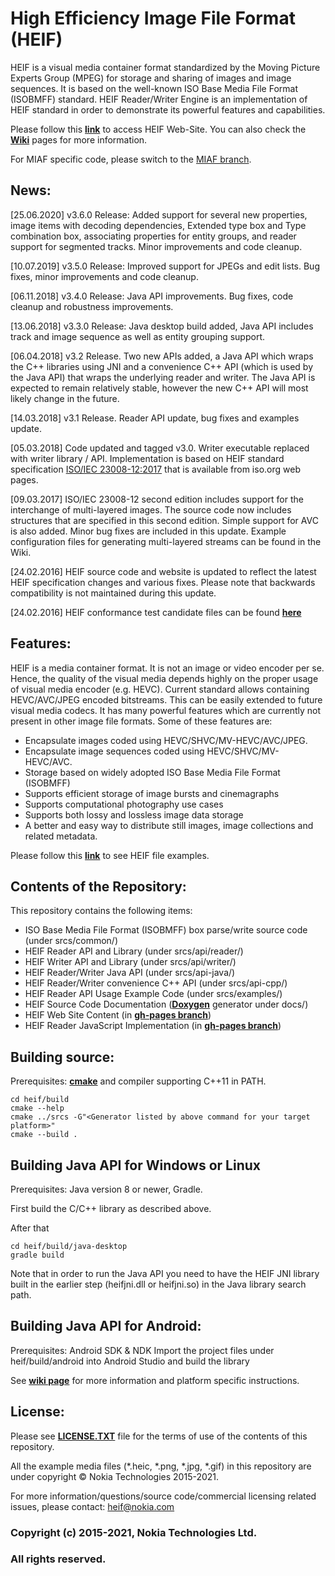 # High Efficiency Image File Format (HEIF)
HEIF is a visual media container format standardized by the Moving Picture Experts Group (MPEG) for storage and sharing of images and image sequences. It is based on the well-known ISO Base Media File Format (ISOBMFF) standard. HEIF Reader/Writer Engine is an implementation of HEIF standard in order to demonstrate its powerful features and capabilities.

Please follow this **[link](https://nokiatech.github.io/heif)** to access HEIF Web-Site.
You can also check the **[Wiki](https://github.com/nokiatech/heif/wiki)** pages for more information.

For MIAF specific code, please switch to the [MIAF branch](https://github.com/nokiatech/heif/tree/miaf).

## News:
[25.06.2020] v3.6.0 Release: Added support for several new properties, image items with decoding dependencies, Extended type box and Type combination box, associating properties for entity groups, and reader support for segmented tracks. Minor improvements and code cleanup.

[10.07.2019] v3.5.0 Release: Improved support for JPEGs and edit lists. Bug fixes, minor improvements and code cleanup.

[06.11.2018] v3.4.0 Release: Java API improvements. Bug fixes, code cleanup and robustness improvements.

[13.06.2018] v3.3.0 Release: Java desktop build added, Java API includes track and image sequence as well as entity grouping support.

[06.04.2018] v3.2 Release. Two new APIs added, a Java API which wraps the C++ libraries using JNI and a convenience C++ API (which is used by the Java API) that wraps the underlying reader and writer. The Java API is expected to remain relatively stable, however the new C++ API will most likely change in the future.

[14.03.2018] v3.1 Release. Reader API update, bug fixes and examples update.

[05.03.2018] Code updated and tagged v3.0. Writer executable replaced with writer library / API. Implementation is based on HEIF standard specification [ISO/IEC 23008-12:2017](http://standards.iso.org/ittf/PubliclyAvailableStandards/c066067_ISO_IEC_23008-12_2017.zip) that is available from iso.org web pages.

[09.03.2017] ISO/IEC 23008-12 second edition includes support for the interchange of multi-layered images. The source code now includes structures that are specified in this second edition. Simple support for AVC is also added. Minor bug fixes are included in this update. Example configuration files for generating multi-layered streams can be found in the Wiki.

[24.02.2016] HEIF source code and website is updated to reflect the latest HEIF specification changes and various fixes. Please note that backwards compatibility is not maintained during this update.

[24.02.2016] HEIF conformance test candidate files can be found **[here](https://github.com/nokiatech/heif_conformance)**

## Features:
HEIF is a media container format. It is not an image or video encoder per se. Hence, the quality of the visual media depends highly on the proper usage of visual media encoder (e.g. HEVC). Current standard allows containing HEVC/AVC/JPEG encoded bitstreams. This can be easily extended to future visual media codecs. It has many powerful features which are currently not present in other image file formats. Some of these features are:
* Encapsulate images coded using HEVC/SHVC/MV-HEVC/AVC/JPEG.
* Encapsulate image sequences coded using HEVC/SHVC/MV-HEVC/AVC.
* Storage based on widely adopted ISO Base Media File Format (ISOBMFF)
* Supports efficient storage of image bursts and cinemagraphs
* Supports computational photography use cases
* Supports both lossy and lossless image data storage
* A better and easy way to distribute still images, image collections and related metadata.

Please follow this **[link](https://nokiatech.github.io/heif/examples.html)** to see HEIF file examples.

## Contents of the Repository:
This repository contains the following items:
* ISO Base Media File Format (ISOBMFF) box parse/write source code (under srcs/common/)
* HEIF Reader API and Library (under srcs/api/reader/)
* HEIF Writer API and Library (under srcs/api/writer/)
* HEIF Reader/Writer Java API (under srcs/api-java/)
* HEIF Reader/Writer convenience C++ API (under srcs/api-cpp/)
* HEIF Reader API Usage Example Code (under srcs/examples/)
* HEIF Source Code Documentation (**[Doxygen](http://www.stack.nl/~dimitri/doxygen/)** generator under docs/)
* HEIF Web Site Content (in **[gh-pages branch](https://github.com/nokiatech/heif/tree/gh-pages)**)
* HEIF Reader JavaScript Implementation (in **[gh-pages branch](https://github.com/nokiatech/heif/tree/gh-pages)**)

## Building source:
Prerequisites: **[cmake](https://cmake.org/)** and compiler supporting C++11 in PATH.
```
cd heif/build
cmake --help
cmake ../srcs -G"<Generator listed by above command for your target platform>"
cmake --build .
```

## Building Java API for Windows or Linux
Prerequisites: Java version 8 or newer, Gradle.

First build the C/C++ library as described above.

After that
```
cd heif/build/java-desktop
gradle build
```
Note that in order to run the Java API you need to have the HEIF JNI library built in the earlier step (heifjni.dll or heifjni.so) in the Java library search path.

## Building Java API for Android:
Prerequisites: Android SDK & NDK
Import the project files under heif/build/android into Android Studio and build the library

See **[wiki page](https://github.com/nokiatech/heif/wiki/I.-How-to-build-HEIF-Source-Code)** for more information and platform specific instructions.

## License:
Please see **[LICENSE.TXT](https://github.com/nokiatech/heif/blob/master/LICENSE.TXT)** file for the terms of use of the contents of this repository.

All the example media files (*.heic, *.png, *.jpg, *.gif) in this repository are under copyright © Nokia Technologies 2015-2021.

For more information/questions/source code/commercial licensing related issues, please contact: <heif@nokia.com>

### **Copyright (c) 2015-2021, Nokia Technologies Ltd.**
### **All rights reserved.**

